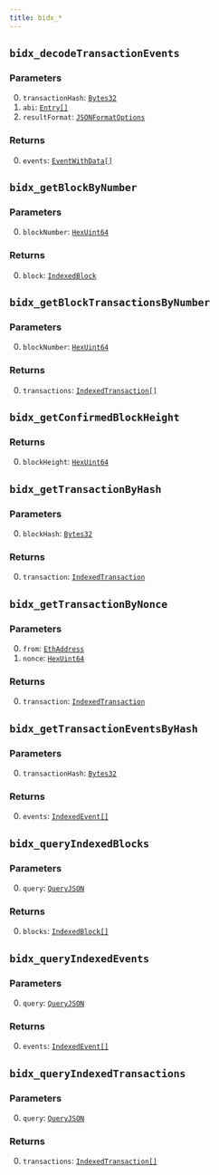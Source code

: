```yaml
---
title: bidx_*
---
```

## `bidx_decodeTransactionEvents`

### Parameters

0. `transactionHash`: [`Bytes32`](../types/simpletypes.md#bytes32)
1. `abi`: [`Entry[]`](../types/transactioninput.md#entry)
2. `resultFormat`: [`JSONFormatOptions`](../types/jsonformatoptions.md#jsonformatoptions)

### Returns

0. `events`: [`EventWithData[]`](../types/eventwithdata.md#eventwithdata)

## `bidx_getBlockByNumber`

### Parameters

0. `blockNumber`: [`HexUint64`](../types/simpletypes.md#hexuint64)

### Returns

0. `block`: [`IndexedBlock`](../types/indexedblock.md#indexedblock)

## `bidx_getBlockTransactionsByNumber`

### Parameters

0. `blockNumber`: [`HexUint64`](../types/simpletypes.md#hexuint64)

### Returns

0. `transactions`: [`IndexedTransaction[]`](../types/indexedtransaction.md#indexedtransaction)

## `bidx_getConfirmedBlockHeight`

### Returns

0. `blockHeight`: [`HexUint64`](../types/simpletypes.md#hexuint64)

## `bidx_getTransactionByHash`

### Parameters

0. `blockHash`: [`Bytes32`](../types/simpletypes.md#bytes32)

### Returns

0. `transaction`: [`IndexedTransaction`](../types/indexedtransaction.md#indexedtransaction)

## `bidx_getTransactionByNonce`

### Parameters

0. `from`: [`EthAddress`](../types/simpletypes.md#ethaddress)
1. `nonce`: [`HexUint64`](../types/simpletypes.md#hexuint64)

### Returns

0. `transaction`: [`IndexedTransaction`](../types/indexedtransaction.md#indexedtransaction)

## `bidx_getTransactionEventsByHash`

### Parameters

0. `transactionHash`: [`Bytes32`](../types/simpletypes.md#bytes32)

### Returns

0. `events`: [`IndexedEvent[]`](../types/indexedevent.md#indexedevent)

## `bidx_queryIndexedBlocks`

### Parameters

0. `query`: [`QueryJSON`](../types/queryjson.md#queryjson)

### Returns

0. `blocks`: [`IndexedBlock[]`](../types/indexedblock.md#indexedblock)

## `bidx_queryIndexedEvents`

### Parameters

0. `query`: [`QueryJSON`](../types/queryjson.md#queryjson)

### Returns

0. `events`: [`IndexedEvent[]`](../types/indexedevent.md#indexedevent)

## `bidx_queryIndexedTransactions`

### Parameters

0. `query`: [`QueryJSON`](../types/queryjson.md#queryjson)

### Returns

0. `transactions`: [`IndexedTransaction[]`](../types/indexedtransaction.md#indexedtransaction)

